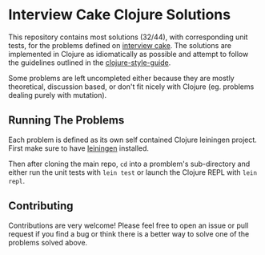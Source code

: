 # Interview Cake Clojure Solutions
This repository contains most solutions (32/44), with corresponding unit tests, for the problems defined on [interview cake](https://www.interviewcake.com). The solutions are implemented in Clojure as idiomatically as possible and attempt to follow the guidelines outlined in the [clojure-style-guide](https://github.com/bbatsov/clojure-style-guide).

Some problems are left uncompleted either because they are mostly theoretical, discussion based, or don't fit nicely with Clojure (eg. problems dealing purely with mutation).

## Running The Problems
Each problem is defined as its own self contained Clojure leiningen project. First make sure to have [leiningen](https://github.com/technomancy/leiningen) installed.

Then after cloning the main repo, `cd` into a promblem's sub-directory and either run the unit tests with `lein test` or launch the Clojure REPL with `lein repl`.

## Contributing
Contributions are very welcome! Please feel free to open an issue or pull request if you find a bug or think there is a better way to solve one of the problems solved above.
